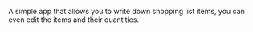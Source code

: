  A simple app that allows you to write down shopping list items, you can even edit the items and their quantities. 

